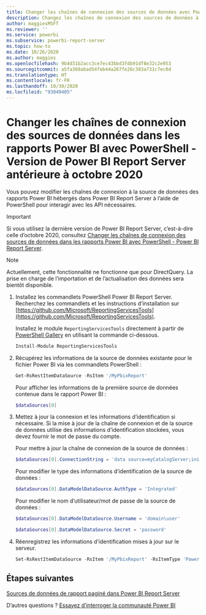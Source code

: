 ```yaml
---
title: Changer les chaînes de connexion des sources de données avec PowerShell - Version de Power BI Report Server antérieure à octobre 2020
description: Changez les chaînes de connexion des sources de données à l’aide des API PowerShell - Version de Power BI Report Server antérieure à octobre 2020.
author: maggiesMSFT
ms.reviewer: ''
ms.service: powerbi
ms.subservice: powerbi-report-server
ms.topic: how-to
ms.date: 10/26/2020
ms.author: maggies
ms.openlocfilehash: 9b4d31b2acc3ce7ec43bbd3fdb91df8e32c2e953
ms.sourcegitcommit: a5fa368abad54feb44a267fe26c383a731c7ec0d
ms.translationtype: HT
ms.contentlocale: fr-FR
ms.lasthandoff: 10/30/2020
ms.locfileid: "93049405"
---
```

# <a name="change-data-source-connection-strings-in-power-bi-reports-with-powershell---power-bi-report-server-pre-october-2020"></a>Changer les chaînes de connexion des sources de données dans les rapports Power BI avec PowerShell - Version de Power BI Report Server antérieure à octobre 2020


Vous pouvez modifier les chaînes de connexion à la source de données des rapports Power BI hébergés dans Power BI Report Server à l’aide de PowerShell pour interagir avec les API nécessaires. 

> [!IMPORTANT]
> Si vous utilisez la dernière version de Power BI Report Server, c’est-à-dire celle d’octobre 2020, consultez [Changer les chaînes de connexion des sources de données dans les rapports Power BI avec PowerShell - Power BI Report Server](connect-data-source-apis.md).

> [!NOTE]
> Actuellement, cette fonctionnalité ne fonctionne que pour DirectQuery. La prise en charge de l’importation et de l’actualisation des données sera bientôt disponible.

1. Installez les commandlets PowerShell Power BI Report Server. Recherchez les commandlets et les instructions d’installation sur [https://github.com/Microsoft/ReportingServicesTools](https://github.com/Microsoft/ReportingServicesTools). 

    Installez le module `ReportingServicesTools` directement à partir de [PowerShell Gallery](https://www.powershellgallery.com/packages/ReportingServicesTools/) en utilisant la commande ci-dessous.

    ```powershell
    Install-Module ReportingServicesTools
    ```

2. Récupérez les informations de la source de données existante pour le fichier Power BI via les commandlets PowerShell :

    ```powershell
    Get-RsRestItemDataSource -RsItem '/MyPbixReport'
    ```

    Pour afficher les informations de la première source de données contenue dans le rapport Power BI : 

    ```powershell
    $dataSources[0]
    ```

3. Mettez à jour la connexion et les informations d’identification si nécessaire. Si la mise à jour de la chaîne de connexion et de la source de données utilise des informations d’identification stockées, vous devez fournir le mot de passe du compte. 

    Pour mettre à jour la chaîne de connexion de la source de données :

    ```powershell
    $dataSources[0].ConnectionString = 'data source=myCatalogServer;initial catalog=ReportServer;persist security info=False' 
    ```

    Pour modifier le type des informations d’identification de la source de données :

    ```powershell
    $dataSources[0].DataModelDataSource.AuthType = 'Integrated'
    ```

    Pour modifier le nom d’utilisateur/mot de passe de la source de données :

    ```powershell
    $dataSources[0].DataModelDataSource.Username = 'domain\user'
    ```
    ```powershell
    $dataSources[0].DataModelDataSource.Secret = 'password'
    ```

4. Réenregistrez les informations d’identification mises à jour sur le serveur.

    ```powershell
    Set-RsRestItemDataSource -RsItem '/MyPbixReport' -RsItemType 'PowerBIReport' -DataSources $dataSources
    ```

## <a name="next-steps"></a>Étapes suivantes

[Sources de données de rapport paginé dans Power BI Report Server](connect-data-sources.md) 

D’autres questions ? [Essayez d’interroger la communauté Power BI](https://community.powerbi.com/)
